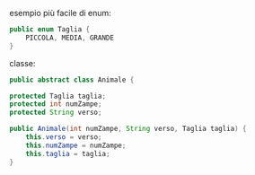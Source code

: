 esempio più facile di enum:
```java
public enum Taglia {
	PICCOLA, MEDIA, GRANDE
}
```
classe:
```java
public abstract class Animale {

protected Taglia taglia;
protected int numZampe;
protected String verso;

public Animale(int numZampe, String verso, Taglia taglia) {
	this.verso = verso;
	this.numZampe = numZampe;
	this.taglia = taglia;
}
```